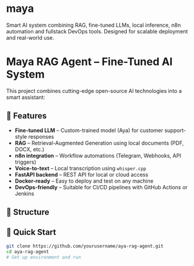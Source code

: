 # maya
Smart AI system combining RAG, fine-tuned LLMs, local inference, n8n automation and fullstack DevOps tools. Designed for scalable deployment and real-world use.

# Maya RAG Agent – Fine-Tuned AI System

This project combines cutting-edge open-source AI technologies into a smart assistant:

## 🧠 Features

- **Fine-tuned LLM** – Custom-trained model (Aya) for customer support-style responses
- **RAG** – Retrieval-Augmented Generation using local documents (PDF, DOCX, etc.)
- **n8n integration** – Workflow automations (Telegram, Webhooks, API triggers)
- **Voice-to-text** – Local transcription using `whisper.cpp`
- **FastAPI backend** – REST API for local or cloud access
- **Docker-ready** – Easy to deploy and test on any machine
- **DevOps-friendly** – Suitable for CI/CD pipelines with GitHub Actions or Jenkins

## 📂 Structure


## 🚀 Quick Start

```bash
git clone https://github.com/yourusername/aya-rag-agent.git
cd aya-rag-agent
# Set up environment and run
